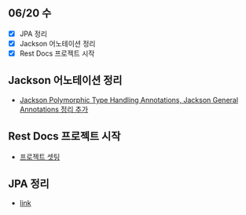 ## 06/20 수

* [x] JPA 정리
* [x] Jackson 어노테이션 정리
* [x] Rest Docs 프로젝트 시작

## Jackson 어노테이션 정리
* [Jackson Polymorphic Type Handling Annotations, Jackson General Annotations 정리 추가](https://github.com/cheese10yun/blog-sample/tree/master/jackson#jsonformat)


## Rest Docs 프로젝트 시작
* [프로젝트 셋팅](https://github.com/cheese10yun/restdocs-sample)

## JPA 정리
* [link](https://github.com/cheese10yun/TIL/blob/master/%EC%9E%90%EB%B0%94ORM%ED%91%9C%EC%A4%80JPA%ED%94%84%EB%A1%9C%EA%B7%B8%EB%9E%98%EB%B0%8D/JPA.md)